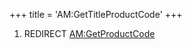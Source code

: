 +++
title = 'AM:GetTitleProductCode'
+++

1.  REDIRECT [AM:GetProductCode](AM:GetProductCode "wikilink")